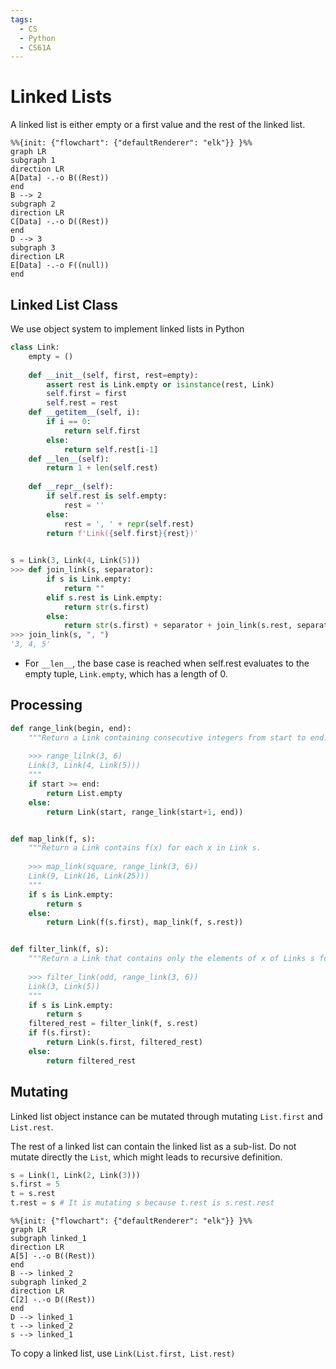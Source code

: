 ```yaml
---
tags:
  - CS
  - Python
  - CS61A
---
```

Linked Lists
===
A linked list is either empty or a first value and the rest of the linked list.
```mermaid
%%{init: {"flowchart": {"defaultRenderer": "elk"}} }%%
graph LR
subgraph 1
direction LR
A[Data] -.-o B((Rest))
end
B --> 2 
subgraph 2
direction LR
C[Data] -.-o D((Rest))
end 
D --> 3
subgraph 3
direction LR
E[Data] -.-o F((null))
end
```
## Linked List Class
We use object system to implement linked lists in Python
```python
class Link:
    empty = ()
    
    def __init__(self, first, rest=empty):
        assert rest is Link.empty or isinstance(rest, Link)
        self.first = first
        self.rest = rest
    def __getitem__(self, i):
        if i == 0:
            return self.first
        else:
            return self.rest[i-1]
    def __len__(self):
        return 1 + len(self.rest)
    
    def __repr__(self):
        if self.rest is self.empty:
            rest = ''
        else:
            rest = ', ' + repr(self.rest)
        return f'Link({self.first}{rest})'
        

s = Link(3, Link(4, Link(5)))
>>> def join_link(s, separator):
        if s is Link.empty:
            return ""
        elif s.rest is Link.empty:
            return str(s.first)
        else:
            return str(s.first) + separator + join_link(s.rest, separator)
>>> join_link(s, ", ")
'3, 4, 5'
```

- For `__len__`, the base case is reached when self.rest evaluates to the empty tuple, `Link.empty`, which has a length of 0.
## Processing
```python
def range_link(begin, end):
    """Return a Link containing consecutive integers from start to end.
    
    >>> range_lilnk(3, 6)
    Link(3, Link(4, Link(5)))
    """
    if start >= end:
        return List.empty
    else:
        return Link(start, range_link(start+1, end))


def map_link(f, s):
    """Return a Link contains f(x) for each x in Link s.
    
    >>> map_link(square, range_link(3, 6))
    Link(9, Link(16, Link(25)))
    """
    if s is Link.empty:
        return s
    else:
        return Link(f(s.first), map_link(f, s.rest))


def filter_link(f, s):
    """Return a Link that contains only the elements of x of Links s for which f(x) is a true value.
    
    >>> filter_link(odd, range_link(3, 6))
    Link(3, Link(5))
    """
    if s is Link.empty:
        return s
    filtered_rest = filter_link(f, s.rest)
    if f(s.first):
	    return Link(s.first, filtered_rest)
	else:
	    return filtered_rest
```

## Mutating
Linked list object instance can be mutated through mutating `List.first` and `List.rest`.

The rest of a linked list can contain the linked list as a sub-list.
Do not mutate directly the `List`, which might leads to recursive definition.
```python
s = Link(1, Link(2, Link(3)))
s.first = 5
t = s.rest
t.rest = s # It is mutating s because t.rest is s.rest.rest
```
```mermaid
%%{init: {"flowchart": {"defaultRenderer": "elk"}} }%%
graph LR
subgraph linked_1
direction LR
A[5] -.-o B((Rest))
end
B --> linked_2
subgraph linked_2
direction LR
C[2] -.-o D((Rest))
end 
D --> linked_1
t --> linked_2
s --> linked_1
```
To copy a linked list, use `Link(List.first, List.rest)`